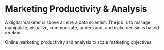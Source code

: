 # Marketing Productivity & Analysis
A digital marketer is above all else a data scientist. The job is to manage, manipulate, visualize, communicate, understand, and make decisions based on data.


Online marketing productivity and analysis to scale marketing objectives.
